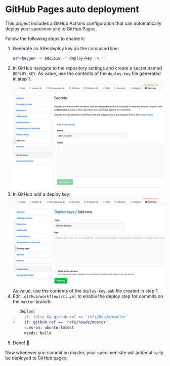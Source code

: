 # GitHub Pages auto deployment

This project includes a GitHub Actions configuration that can automatically
deploy your specimen site to GitHub Pages.

Follow the following steps to enable it:

1. Generate an SSH deploy key on the command line:
   ```sh
   ssh-keygen -t ed25519 -f deploy-key -N ''
   ```
2. In GitHub navigate to the repository settings and create a secret named `DEPLOY_KEY`.
   As value, use the contents of the `deploy-key` file generated in step 1.
   ![repo-settings](../.github/screenshots/deploy-setup-repo-settings.png)
3. In GitHub add a deploy key:
   ![deploy-key](../.github/screenshots/deploy-setup-deploy-keys.png)
   As value, use the contents of the `deploy-key.pub` file created in step 1.
4. Edit `.github/workflows/ci.yml` to enable the deploy step for commits on the `master` branch:
   ```diff
      deploy:
   -    if: false && github.ref == 'refs/heads/master'
   +    if: github.ref == 'refs/heads/master'
        runs-on: ubuntu-latest
        needs: build
   ```
5. Done! 🙌

Now whenever you commit on master, your specimen site will automatically be deployed to GitHub pages.
